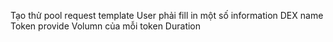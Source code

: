 Tạo thử pool request template
User phải fill in một số information
DEX name
Token provide
Volumn của mỗi token
Duration
